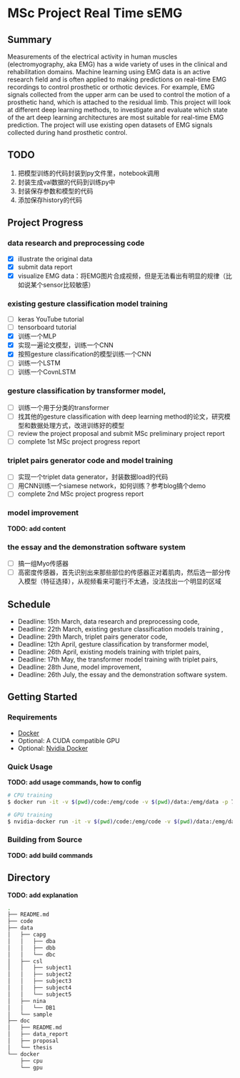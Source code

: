 # MSc Project Real Time sEMG

## Summary

Measurements of the electrical activity in human muscles (electromyography, aka EMG) has a wide variety of uses in the clinical and rehabilitation domains. Machine learning using EMG data is an active research field and is often applied to making predictions on real-time EMG recordings to control prosthetic or orthotic devices. For example, EMG signals collected from the upper arm can be used to control the motion of a prosthetic hand, which is attached to the residual limb. This project will look at different deep learning methods, to investigate and evaluate which state of the art deep learning architectures are most suitable for real-time EMG prediction. The project will use existing open datasets of EMG signals collected during hand prosthetic control.

## TODO

1. 把模型训练的代码封装到py文件里，notebook调用
2. 封装生成val数据的代码到训练py中
3. 封装保存参数和模型的代码
4. 添加保存history的代码

## Project Progress

### data research and preprocessing code
- [x] illustrate the original data
- [x] submit data report
- [x] visualize EMG data：将EMG图片合成视频，但是无法看出有明显的规律（比如说某个sensor比较敏感）

### existing gesture classification model training 
- [ ] keras YouTube tutorial
- [ ] tensorboard tutorial
- [x] 训练一个MLP
- [x] 实现一遍论文模型，训练一个CNN
- [x] 按照gesture classification的模型训练一个CNN
- [ ] 训练一个LSTM
- [ ] 训练一个CovnLSTM

### gesture classification by transformer model, 
- [ ] 训练一个用于分类的transformer
- [ ] 找其他的gesture classification with deep learning method的论文，研究模型和数据处理方式，改进训练好的模型
- [ ] review the project proposal and submit MSc preliminary project report
- [ ] complete 1st MSc project progress report

### triplet pairs generator code and model training
- [ ] 实现一个triplet data generator，封装数据load的代码
- [ ] 用CNN训练一个siamese network，如何训练？参考blog搞个demo
- [ ] complete 2nd MSc project progress report

### model improvement
**TODO: add content**

### the essay and the demonstration software system
- [ ] 搞一组Myo传感器
- [ ] 高密度传感器，首先识别出来那些部位的传感器正对着肌肉，然后选一部分传入模型（特征选择），从视频看来可能行不太通，没法找出一个明显的区域

## Schedule

* Deadline: 15th March, data research and preprocessing code,
* Deadline: 22th March, existing gesture classification models training ,
* Deadline: 29th March, triplet pairs generator code,
* Deadline: 12th April, gesture classification by transformer model, 
* Deadline: 26th April, existing models training with triplet pairs,
* Deadline: 17th May, the transformer model training with triplet pairs,
* Deadline: 28th June, model improvement,
* Deadline: 26th July, the essay and the demonstration software system.

## Getting Started

### Requirements

* [Docker](http://docker.io/)
* Optional: A CUDA compatible GPU
* Optional: [Nvidia Docker](https://github.com/NVIDIA/nvidia-docker)

### Quick Usage

**TODO: add usage commands, how to config**

```bash
# CPU training
$ docker run -it -v $(pwd)/code:/emg/code -v $(pwd)/data:/emg/data -p 7777:8888 teng/emg:cpu

# GPU training
$ nvidia-docker run -it -v $(pwd)/code:/emg/code -v $(pwd)/data:/emg/data -p 7777:8888 teng/emg:gpu
```

### Building from Source

**TODO: add build commands**

## Directory

**TODO: add explanation**

```bash
.
├── README.md
├── code
├── data
│   ├── capg
│   │   ├── dba
│   │   ├── dbb
│   │   └── dbc
│   ├── csl
│   │   ├── subject1
│   │   ├── subject2
│   │   ├── subject3
│   │   ├── subject4
│   │   └── subject5
│   ├── nina
│   │   └── DB1
│   └── sample
├── doc
│   ├── README.md
│   ├── data_report
│   ├── proposal
│   └── thesis
└── docker
    ├── cpu
    └── gpu
```

